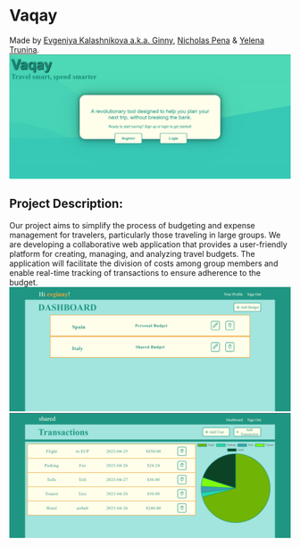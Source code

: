 # Vaqay
Made by [Evgeniya Kalashnikova a.k.a. Ginny](https://github.com/Nick-Pena), [Nicholas Pena](https://github.com/Nick-Pena) & [Yelena Trunina](https://github.com/ytrunina).
![screenshot](/vaqay/landing.png)
<!-- ![Alt Text](Vaqay/vaqay/landing.png) -->
## Project Description:
Our project aims to simplify the process of budgeting and expense management for travelers, particularly those traveling in large groups. We are developing a collaborative web application that provides a user-friendly platform for creating, managing, and analyzing travel budgets. The application will facilitate the division of costs among group members and enable real-time tracking of transactions to ensure adherence to the budget.
![scewwnshot](vaqay/budget.png)
![screenshot](/vaqay/shared.png)

